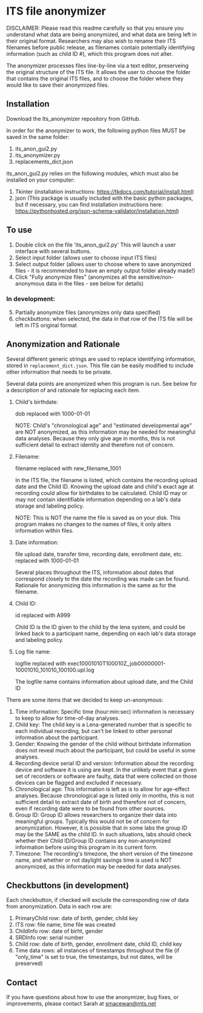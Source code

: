 # ITS file anonymizer

DISCLAIMER: Please read this readme carefully so that you ensure you understand what data are being anonymized, and what data are being left in their original format.
Researchers may also wish to rename their ITS filenames before public release, as filenames contain potentially identifying information (such as child ID #), which this program does not alter.

The anonymizer processes files line-by-line via a text editor, preserveing the original structure of the ITS file.
It allows the user to choose the folder that contains the original ITS files, and to choose the folder where they would like to save their anonymized files.

## Installation

Download the Its_anonymizer repository from GitHub.

In order for the anonymizer to work, the following python files MUST be saved in the same folder:

1. its_anon_gui2.py
2. its_anonymizer.py
3. replacements_dict.json

its_anon_gui2.py relies on the following modules, which must also be installed on your computer:

1. Tkinter (installation instructions: https://tkdocs.com/tutorial/install.html)
2. json (This package is usually included with the basic python packages, but if necessary, you can find installation instructions here: https://pythonhosted.org/json-schema-validator/installation.html)

## To use

1. Double click on the file 'its_anon_gui2.py' This will launch a user interface with several buttons.
2. Select input folder (allows user to choose input ITS files)
3. Select output folder (allows user to choose where to save anonymized files - it is recommended to have an empty output folder already made!)
4. Click "Fully anonymize files" (anonymizes all the sensitive/non-anonymous data in the files - see below for details)

### In development:

5. Partially anonymize files (anonymizes only data specified)
6. checkbuttons: when selected, the data in that row of the ITS file will be left in ITS original format

## Anonymization and Rationale

Several different generic strings are used to replace identifying information, stored in `replacement_dict.json`. This file can be easily modified to include other information that needs to be private.

Several data points are anonymized when this program is run. See below for a description of and rationale for replacing each item.

1. Child's birthdate:

	dob replaced with 1000-01-01
	
	NOTE: Child's "chronological age" and "estimated developmental age" are NOT anonymized, as this information may be needed for meaningful data analyses. Because they only give age in months, this is not sufficient detail to extract identity and therefore not of concern.

2. Filename:

	filename replaced with new_filename_1001

	In the ITS file, the filename is listed, which contains the recording upload date and the Child ID. Knowing the upload date and child's exact age at recording could allow for birthdates to be calculated. Child ID may or may not contain identifiable information depending on a lab's data storage and labeling policy.

	NOTE: This is NOT the name the file is saved as on your disk. This program makes no changes to the names of files, it only alters information within files.

3. Date information:

	file upload date, transfer time, recording date, enrollment date, etc. replaced with 1000-01-01

	Several places throughout the ITS, information about dates that correspond closely to the date the recording was made can be found. Rationale for anonymizing this information is the same as for the filename.

4. Child ID:

	id replaced with A999

	Child ID is the ID given to the child by the lena system, and could be linked back to a participant name, depending on each lab's data storage and labeling policy.

5. Log file name:

	logfile replaced with exec10001010T100010Z_job00000001-10001010_101010_100100.upl.log

	The logfile name contains information about upload date, and the Child ID
	
There are some items that we decided to keep un-anonymous:

1. Time information:
	Specific time (hour:min:sec) information is necessary to keep to allow for time-of-day analyses.
2. Child key:
	The child key is a Lena-generated number that is specific to each individual recording, but can't be linked to other personal information about the participant.
3. Gender:
	Knowing the gender of the child without birthdate information does not reveal much about the participant, but could be useful in some analyses.
4. Recording device serial ID and version:
	Information about the recording device and software it is using are kept. In the unlikely event that a given set of recorders or software are faulty, data that were collected on those devices can be flagged and excluded if necessary.
5. Chronological age:
	This information is left as is to allow for age-effect analyses.
	Because chronological age is listed only in months, this is not sufficient detail to extract date of birth and therefore not of concern, even if recording date were to be found from other sources.
6. Group ID:
	Group ID allows researchers to organize their data into meaningful groups. Typically this would not be of concern for anonymization. However, it is possible that in some labs the group ID may be the SAME as the child ID. In such situations, labs should check whether their Child ID/Group ID contains any non-anonymized information before using this program in its current form.
7. Timezone:
	The recording's timezone, the short version of the timezone name, and whether or not daylight savings time is used is NOT anonymized, as this information may be needed for data analyses.
	
## Checkbuttons (in development)

Each checkbutton, if checked will exclude the corresponding row of data from anonymization. Data in each row are:

1. PrimaryChild row: date of birth, gender, child key
2. ITS row: file name, time file was created
3. ChildInfo row: date of birht, gender
4. SRDInfo row: serial number
5. Child row: date of birth, gender, enrollment date, child ID, child key
6. Time data rows: all instances of timestamps throughout the file (if "only_time" is set to true, the timestamps, but not dates, will be preserved)

## Contact

If you have questions about how to use the anonymizer, bug fixes, or improvements, please contact Sarah at smacewan@mts.net
